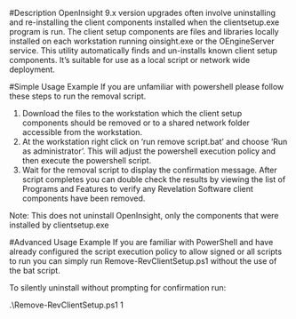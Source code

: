 #Description
OpenInsight 9.x version upgrades often involve uninstalling and re-installing the client components installed when the clientsetup.exe program is run. The client setup components are files and libraries locally installed on each workstation running oinsight.exe or the OEngineServer service. This utility automatically finds and un-installs known client setup components. It’s suitable for use as a local script or network wide deployment.

#Simple Usage Example
If you are unfamiliar with powershell please follow these steps to run the removal script.

1. Download the files to the workstation which the client setup components should be removed or to a shared network folder accessible from the workstation.
2. At the workstation right click on ‘run remove script.bat’ and choose ‘Run as administrator’. This will adjust the powershell execution policy and then execute the powershell script.
3. Wait for the removal script to display the confirmation message.  After script completes you can double check the results by viewing the list of Programs and Features to verify any Revelation Software client components have been removed.

Note: This does not uninstall OpenInsight, only the components that were installed by clientsetup.exe

#Advanced Usage Example
If you are familiar with PowerShell and have already configured the script execution policy to allow signed or all scripts to run you can simply run Remove-RevClientSetup.ps1 without the use of the bat script.

To silently uninstall without prompting for confirmation run:

  .\Remove-RevClientSetup.ps1 1

